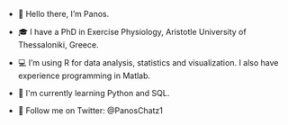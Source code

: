 - 👋 Hello there, I’m Panos. 
- 🎓 I have a PhD in Exercise Physiology, Aristotle University of Thessaloniki, Greece.
  
- 💻 I’m using R for data analysis, statistics and visualization. I also have experience programming in Matlab. 
- 📖 I'm currently learning Python and SQL.

- 🚀 Follow me on Twitter: @PanosChatz1

<!---
PanosChatzi/PanosChatzi is a ✨ special ✨ repository because its `README.md` (this file) appears on your GitHub profile.
You can click the Preview link to take a look at your changes.
--->
